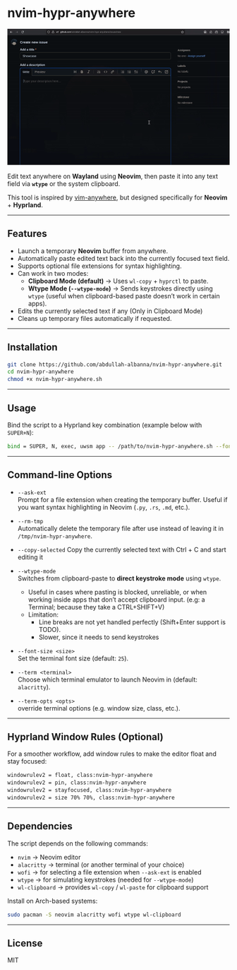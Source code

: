 # nvim-hypr-anywhere

![showcase](assets/showcase.gif)

Edit text anywhere on **Wayland** using **Neovim**, then paste it into any text field via **`wtype`** or the system clipboard.  

This tool is inspired by [vim-anywhere](https://github.com/cknadler/vim-anywhere), but designed specifically for **Neovim** + **Hyprland**.

---

## Features

- Launch a temporary **Neovim** buffer from anywhere.
- Automatically paste edited text back into the currently focused text field.
- Supports optional file extensions for syntax highlighting.
- Can work in two modes:
  - **Clipboard Mode (default)** → Uses `wl-copy` + `hyprctl` to paste.
  - **Wtype Mode (`--wtype-mode`)** → Sends keystrokes directly using `wtype` (useful when clipboard-based paste doesn’t work in certain apps).
- Edits the currently selected text if any (Only in Clipboard Mode)
- Cleans up temporary files automatically if requested.

---

## Installation

```bash
git clone https://github.com/abdullah-albanna/nvim-hypr-anywhere.git
cd nvim-hypr-anywhere
chmod +x nvim-hypr-anywhere.sh
```

---

## Usage

Bind the script to a Hyprland key combination (example below with `SUPER+N`):

```bash
bind = SUPER, N, exec, uwsm app -- /path/to/nvim-hypr-anywhere.sh --font-size 25
```

---

## Command-line Options

- `--ask-ext`  
  Prompt for a file extension when creating the temporary buffer. Useful if you want syntax highlighting in Neovim (`.py`, `.rs`, `.md`, etc.).
  
- `--rm-tmp`  
  Automatically delete the temporary file after use instead of leaving it in `/tmp/nvim-hypr-anywhere`.

- `--copy-selected`
  Copy the currently selected text with Ctrl + C and start editing it

- `--wtype-mode`  
  Switches from clipboard-paste to **direct keystroke mode** using `wtype`.  
  - Useful in cases where pasting is blocked, unreliable, or when working inside apps that don’t accept clipboard input. (e.g: a Terminal; because they take a CTRL+SHIFT+V)
  - Limitation:
    - Line breaks are not yet handled perfectly (Shift+Enter support is TODO).
    - Slower, since it needs to send keystrokes

- `--font-size <size>`  
  Set the terminal font size (default: `25`).

- `--term <terminal>`  
  Choose which terminal emulator to launch Neovim in (default: `alacritty`).

- `--term-opts <opts>`  
  override terminal options (e.g. window size, class, etc.).  

---

## Hyprland Window Rules (Optional)

For a smoother workflow, add window rules to make the editor float and stay focused:

```bash
windowrulev2 = float, class:nvim-hypr-anywhere
windowrulev2 = pin, class:nvim-hypr-anywhere
windowrulev2 = stayfocused, class:nvim-hypr-anywhere
windowrulev2 = size 70% 70%, class:nvim-hypr-anywhere
```

---

## Dependencies

The script depends on the following commands:

- `nvim` → Neovim editor  
- `alacritty` → terminal (or another terminal of your choice)  
- `wofi` → for selecting a file extension when `--ask-ext` is enabled  
- `wtype` → for simulating keystrokes (needed for `--wtype-mode`)  
- `wl-clipboard` → provides `wl-copy` / `wl-paste` for clipboard support  

Install on Arch-based systems:

```bash
sudo pacman -S neovim alacritty wofi wtype wl-clipboard
```

---

## License

MIT
